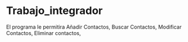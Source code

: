 # Trabajo_integrador

El programa le permitira 
Añadir Contactos,
Buscar Contactos,
Modificar Contactos,
Eliminar contactos,
